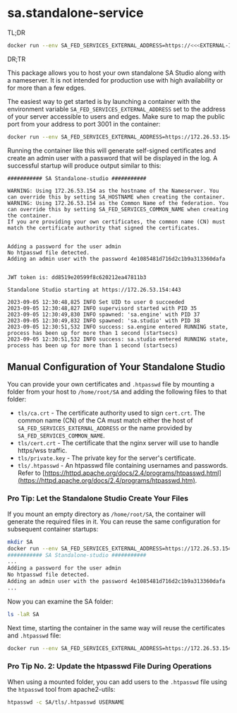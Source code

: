 # sa.standalone-service

TL;DR

```bash
docker run --env SA_FED_SERVICES_EXTERNAL_ADDRESS=https://<<<EXTERNAL-IP-OR-HOST-TO-YOUR-MACHINE>>>:443 -p 443:3001 ghcr.io/streamanalyze/sa.standalone-studio:<VERSION>
```

DR;TR

This package allows you to host your own standalone SA Studio along with a nameserver. It is not intended for production use with high availability or for more than a few edges.

The easiest way to get started is by launching a container with the environment variable `SA_FED_SERVICES_EXTERNAL_ADDRESS` set to the address of your server accessible to users and edges. Make sure to map the public port from your address to port 3001 in the container:

```bash
docker run --env SA_FED_SERVICES_EXTERNAL_ADDRESS=https://172.26.53.154:443 -p 443:3001 ghcr.io/streamanalyze/sa.standalone-studio:5.1.2.0
```

Running the container like this will generate self-signed certificates and create an admin user with a password that will be displayed in the log. A successful startup will produce output similar to this:

```plaintext
########### SA Standalone-studio ###########

WARNING: Using 172.26.53.154 as the hostname of the Nameserver. You can override this by setting SA_HOSTNAME when creating the container.
WARNING: Using 172.26.53.154 as the Common Name of the federation. You can override this by setting SA_FED_SERVICES_COMMON_NAME when creating the container.
If you are providing your own certificates, the common name (CN) must match the certificate authority that signed the certificates.


Adding a password for the user admin
No htpasswd file detected.
Adding an admin user with the password 4e1085481d716d2c1b9a313360dafa


JWT token is: dd8519e20599f8c620212ea47811b3

Standalone Studio starting at https://172.26.53.154:443

2023-09-05 12:30:48,825 INFO Set UID to user 0 succeeded
2023-09-05 12:30:48,827 INFO supervisord started with PID 35
2023-09-05 12:30:49,830 INFO spawned: 'sa.engine' with PID 37
2023-09-05 12:30:49,832 INFO spawned: 'sa.studio' with PID 38
2023-09-05 12:30:51,532 INFO success: sa.engine entered RUNNING state, process has been up for more than 1 second (startsecs)
2023-09-05 12:30:51,532 INFO success: sa.studio entered RUNNING state, process has been up for more than 1 second (startsecs)
```

## Manual Configuration of Your Standalone Studio

You can provide your own certificates and `.htpasswd` file by mounting a folder from your host to `/home/root/SA` and adding the following files to that folder:

* `tls/ca.crt` - The certificate authority used to sign `cert.crt`. The common name (CN) of the CA must match either the host of `SA_FED_SERVICES_EXTERNAL_ADDRESS` or the name provided by `SA_FED_SERVICES_COMMON_NAME`.
* `tls/cert.crt` - The certificate that the nginx server will use to handle https/wss traffic.
* `tls/private.key` - The private key for the server's certificate.
* `tls/.htpasswd` - An htpasswd file containing usernames and passwords. Refer to [https://httpd.apache.org/docs/2.4/programs/htpasswd.html](https://httpd.apache.org/docs/2.4/programs/htpasswd.htm).

### Pro Tip: Let the Standalone Studio Create Your Files

If you mount an empty directory as `/home/root/SA`, the container will generate the required files in it. You can reuse the same configuration for subsequent container startups:

```bash
mkdir SA
docker run --env SA_FED_SERVICES_EXTERNAL_ADDRESS=https://172.26.53.154:443 -p 443:3001 -v $(pwd)/SA:/home/root/SA ghcr.io/streamanalyze/sa.standalone-studio:5.1.2.0
########### SA Standalone-studio ###########
...
Adding a password for the user admin
No htpasswd file detected.
Adding an admin user with the password 4e1085481d716d2c1b9a313360dafa
...
```

Now you can examine the SA folder:

```bash
ls -laR SA
```

Next time, starting the container in the same way will reuse the certificates and `.htpasswd` file:

```bash
docker run --env SA_FED_SERVICES_EXTERNAL_ADDRESS=https://172.26.53.154:443 -p 443:3001 -v $(pwd)/SA:/home/root/SA ghcr.io/streamanalyze/sa.standalone-studio:5.1.2.0
```

### Pro Tip No. 2: Update the htpasswd File During Operations

When using a mounted folder, you can add users to the `.htpasswd` file using the `htpasswd` tool from apache2-utils:

```bash
htpasswd -c SA/tls/.htpasswd USERNAME
```

